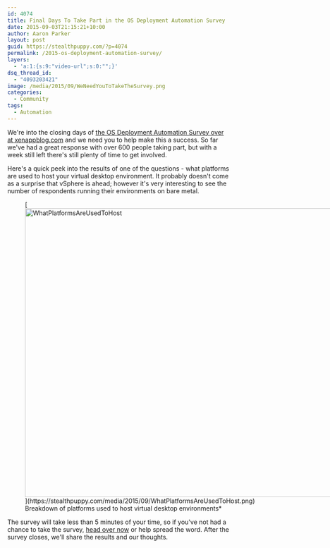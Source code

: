 ```yaml
---
id: 4074
title: Final Days To Take Part in the OS Deployment Automation Survey
date: 2015-09-03T21:15:21+10:00
author: Aaron Parker
layout: post
guid: https://stealthpuppy.com/?p=4074
permalink: /2015-os-deployment-automation-survey/
layers:
  - 'a:1:{s:9:"video-url";s:0:"";}'
dsq_thread_id:
  - "4093203421"
image: /media/2015/09/WeNeedYouToTakeTheSurvey.png
categories:
  - Community
tags:
  - Automation
---
```

We're into the closing days of [the OS Deployment Automation Survey over at xenappblog.com](http://xenappblog.com/2015/take-part-in-the-os-deployment-automation-survey/) and we need you to help make this a success. So far we've had a great response with over 600 people taking part, but with a week still left there's still plenty of time to get involved.

Here's a quick peek into the results of one of the questions - what platforms are used to host your virtual desktop environment. It probably doesn't come as a surprise that vSphere is ahead; however it's very interesting to see the number of respondents running their environments on bare metal.

<figure id="attachment_4075" aria-describedby="caption-attachment-4075" style="width: 903px" class="wp-caption alignnone">[<img class="wp-image-4075 size-full" src="https://stealthpuppy.com/media/2015/09/WhatPlatformsAreUsedToHost.png" alt="WhatPlatformsAreUsedToHost" width="903" height="655" srcset="https://stealthpuppy.com/media/2015/09/WhatPlatformsAreUsedToHost.png 903w, https://stealthpuppy.com/media/2015/09/WhatPlatformsAreUsedToHost-150x109.png 150w, https://stealthpuppy.com/media/2015/09/WhatPlatformsAreUsedToHost-300x218.png 300w" sizes="(max-width: 903px) 100vw, 903px" />](https://stealthpuppy.com/media/2015/09/WhatPlatformsAreUsedToHost.png)<figcaption id="caption-attachment-4075" class="wp-caption-text">Breakdown of platforms used to host virtual desktop environments*</figure>

The survey will take less than 5 minutes of your time, so if you've not had a chance to take the survey, [head over now](https://www.surveymonkey.com/r/WG3CGZK) or help spread the word. After the survey closes, we'll share the results and our thoughts.